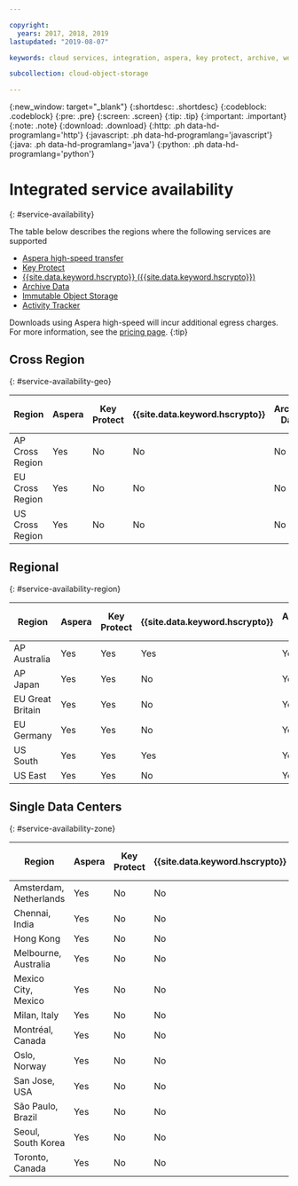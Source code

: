 ```yaml
---

copyright:
  years: 2017, 2018, 2019
lastupdated: "2019-08-07"

keywords: cloud services, integration, aspera, key protect, archive, worm

subcollection: cloud-object-storage

---
```

{:new_window: target="_blank"}
{:shortdesc: .shortdesc}
{:codeblock: .codeblock}
{:pre: .pre}
{:screen: .screen}
{:tip: .tip}
{:important: .important}
{:note: .note}
{:download: .download} 
{:http: .ph data-hd-programlang='http'} 
{:javascript: .ph data-hd-programlang='javascript'} 
{:java: .ph data-hd-programlang='java'} 
{:python: .ph data-hd-programlang='python'}

# Integrated service availability
{: #service-availability}

The table below describes the regions where the following services are supported
* [Aspera high-speed transfer](/docs/services/cloud-object-storage/basics?topic=cloud-object-storage-aspera)
* [Key Protect](/docs/services/cloud-object-storage/basics/cloud-object-storage/basics?topic=cloud-object-storage-encryption#sse-kp)
* [{{site.data.keyword.hscrypto}} ({{site.data.keyword.hscrypto}})](/docs/services/cloud-object-storage?topic=cloud-object-storage-encryption)
* [Archive Data](/docs/services/cloud-object-storage/basics?topic=cloud-object-storage-archive)
* [Immutable Object Storage](/docs/services/cloud-object-storage/basics?topic=cloud-object-storage-immutable)
* [Activity Tracker](/docs/services/Activity-Tracker-with-LogDNA?topic=logdnaat-getting-started#getting-started)


Downloads using Aspera high-speed will incur additional egress charges. For more information, see the [pricing page](https://www.ibm.com/cloud/object-storage).
{:tip}

## Cross Region
{: #service-availability-geo}

| Region          | Aspera | Key Protect | {{site.data.keyword.hscrypto}} | Archive Data | Immutable Object Storage | Activity Tracker |
|-----------------|--------|-------------|------|--------------|--------------------------|------------------|
| AP Cross Region | Yes    | No          | No   | No           | No                       | Tokyo            |
| EU Cross Region | Yes    | No          | No   | No           | No                       | Frankfurt        |
| US Cross Region | Yes    | No          | No   | No           | No                       | Dallas           |




## Regional
{: #service-availability-region}

| Region           | Aspera | Key Protect | {{site.data.keyword.hscrypto}} | Archive Data | Immutable Object Storage | Activity Tracker |
|------------------|--------|-------------|------|--------------|--------------------------|------------------|
| AP Australia     | Yes    | Yes         | Yes  | Yes          | Yes                      | with COS API     |
| AP Japan         | Yes    | Yes         | No   | Yes          | Yes                      | Tokyo            |
| EU Great Britain | Yes    | Yes         | No   | Yes          | Yes                      | London           |
| EU Germany       | Yes    | Yes         | No   | Yes          | Yes                      | Frankfurt        |
| US South         | Yes    | Yes         | Yes  | Yes          | Yes                      | Dallas           |
| US East          | Yes    | Yes         | No   | Yes          | Yes                      | Dallas           |
## Single Data Centers
{: #service-availability-zone}

| Region                 | Aspera | Key Protect | {{site.data.keyword.hscrypto}} | Archive Data | Immutable Object Storage | Activity Tracker |
|------------------------|--------|-------------|------|--------------|--------------------------|------------------|
| Amsterdam, Netherlands | Yes    | No          | No   | No           | No                       | Frankfurt        |
| Chennai, India         | Yes    | No          | No   | No           | No                       | Tokyo            |
| Hong Kong              | Yes    | No          | No   | No           | No                       | Tokyo            |
| Melbourne, Australia   | Yes    | No          | No   | No           | No                       | with COS API     |
| Mexico City, Mexico    | Yes    | No          | No   | No           | No                       | Dallas           |
| Milan, Italy           | Yes    | No          | No   | No           | No                       | Frankfurt        |
| Montréal, Canada       | Yes    | No          | No   | No           | No                       | Dallas           |
| Oslo, Norway           | Yes    | No          | No   | No           | No                       | Frankfurt        |
| San Jose, USA          | Yes    | No          | No   | No           | No                       | Dallas           |
| São Paulo, Brazil      | Yes    | No          | No   | No           | No                       | Dallas           |
| Seoul, South Korea     | Yes    | No          | No   | No           | No                       | Japan            |
| Toronto, Canada        | Yes    | No          | No   | Yes          | No                       | Dallas           |

